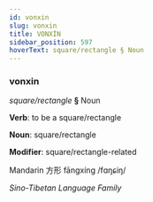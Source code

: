 ```yaml
---
id: vonxin
slug: vonxin
title: VONXİN
sidebar_position: 597
hoverText: square/rectangle § Noun
---
```


### vonxin

*square/rectangle* **§** Noun

**Verb**: to be a square/rectangle

**Noun**: square/rectangle

**Modifier**: square/rectangle-related

Mandarin 方形 fāngxíng /fɑŋɕiŋ/

*Sino-Tibetan Language Family*